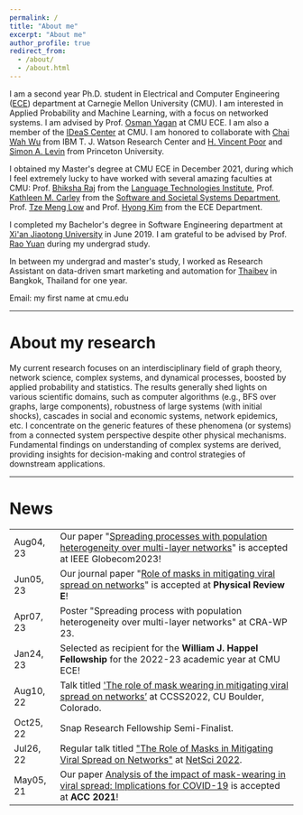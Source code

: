 ```yaml
---
permalink: /
title: "About me"
excerpt: "About me"
author_profile: true
redirect_from: 
  - /about/
  - /about.html
---
```

<style>
td, th {
   border: none!important;
}
</style>

I am a second year Ph.D. student  in
Electrical and Computer Engineering ([ECE](https://www.ece.cmu.edu/)) department at Carnegie Mellon University (CMU).
I am interested in Applied Probability and Machine Learning, with a focus on networked systems.
I am advised by Prof. [Osman Yagan](http://users.ece.cmu.edu/~oyagan/) at CMU ECE. 
I am also a member of the [IDeaS Center](https://www.cmu.edu/ideas-social-cybersecurity/) at CMU.
I am honored to collaborate with [Chai Wah Wu](https://researcher.watson.ibm.com/researcher/view.php?person=us-cwwu) from IBM T. J. Watson Research Center and [H. Vincent Poor](https://ece.princeton.edu/people/h-vincent-poor) and 
[Simon A. Levin](https://slevin.princeton.edu/) from Princeton University. 

I obtained my Master's degree at CMU ECE in December 2021, 
during which I feel extremely lucky to have worked with several amazing faculties at CMU: 
Prof. [Bhiksha Raj](http://mlsp.cs.cmu.edu/people/bhiksha/) from the [Language Technologies Institute](https://lti.cs.cmu.edu/),
Prof. [Kathleen M. Carley](http://www.casos.cs.cmu.edu/bios/carley/carley.html) from the [Software and Societal Systems Department](https://s3d.cmu.edu/), Prof. [Tze Meng Low](https://www.ece.cmu.edu/directory/bios/low-tze-meng.html) and Prof. [Hyong Kim](https://www.ece.cmu.edu/directory/bios/kim-hyong.html) from the ECE Department.

I completed my Bachelor's degree in Software Engineering department at [Xi'an Jiaotong University](http://en.xjtu.edu.cn/) in June 2019.
I am grateful to be advised by Prof. [Rao Yuan](https://ieeexplore.ieee.org/author/37086952691) during my undergrad study.

In between my undergrad and master's study, I worked as Research Assistant on data-driven smart marketing and automation for [Thaibev](https://www.thaibev.com/th08/home.aspx) in Bangkok, Thailand for one year.  

Email: my first name at cmu.edu

---

# About my research

[//]: # (I am fascinated by graphs. )

[//]: # (The violation of the iid assumption is what makes things harsh but also the most intriguing and powerful element.)
My current research focuses on an interdisciplinary field of graph theory, network science, complex systems, and dynamical processes, 
boosted by applied probability and statistics. 
The results generally shed lights on various scientific domains, such as computer algorithms (e.g., BFS over graphs, large components), 
robustness of large systems (with initial shocks), cascades in social and economic systems, network epidemics, etc.
I concentrate on the generic features of these phenomena (or systems) from a connected system perspective despite other physical mechanisms.
Fundamental findings on understanding of complex systems are derived, providing insights for decision-making and control strategies of downstream applications.    



---
# News

|           |                                                                                                                                                                                                        |
|-----------|--------------------------------------------------------------------------------------------------------------------------------------------------------------------------------------------------------|
| Aug04, 23 | Our paper "[Spreading processes with population heterogeneity over multi-layer networks](https://arxiv.org/abs/2211.07479)" is accepted at IEEE Globecom2023!                                          |
| Jun05, 23 | Our journal paper "[Role of masks in mitigating viral spread on networks](https://journals.aps.org/pre/abstract/10.1103/PhysRevE.108.014306)" is accepted at **Physical Review E**!                    |
| Apr07, 23 | Poster "Spreading process with population heterogeneity over multi-layer networks" at CRA-WP 23.                                                                                                       |
| Jan24, 23 | Selected as recipient for the **William J. Happel Fellowship** for the 2022-23 academic year at CMU ECE!                                                                                               |
| Aug10, 22 | Talk titled  ['The role of mask wearing in mitigating viral spread on networks’](https://www.colorado.edu/amath/sites/default/files/attached-files/schedule_v8.pdf) at CCSS2022, CU Boulder, Colorado. |
| Oct25, 22 | Snap Research Fellowship Semi-Finalist.                                                                                                                                                                |
| Jul26, 22 | Regular talk titled ["The Role of Masks in Mitigating Viral Spread on Networks"](https://arxiv.org/abs/2110.04398) at [NetSci 2022](https://easychair.org/smart-program/NetSci2022/index.html).        |
| May05, 21 | Our paper [Analysis of the impact of mask-wearing in viral spread: Implications for COVID-19](https://ieeexplore.ieee.org/abstract/document/9482733) is accepted at **ACC 2021**!                      |              



